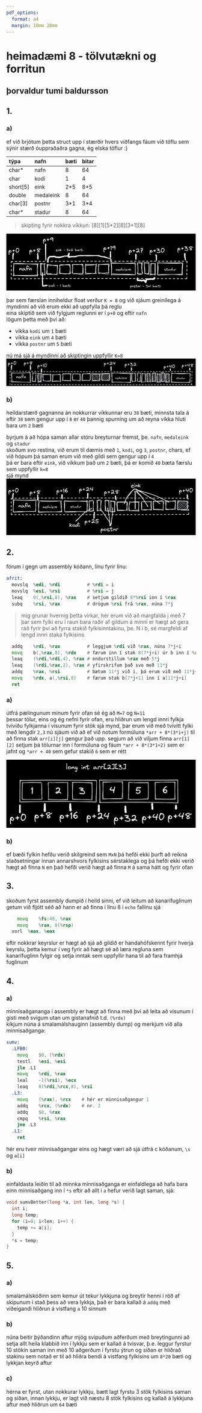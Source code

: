 ```yaml
---
pdf_options:
  format: a4
  margin: 10mm 20mm
---
```

# heimadæmi 8 - tölvutækni og forritun
þorvaldur tumi baldursson
---

## 1.
### a)

ef við brjótum þetta struct upp í stærðir hvers viðfangs fáum við töflu sem sýnir stærð óuppraðaðra gagna, ég elska töflur :)

| týpa       | nafn      | bæti | bitar |
| :--------- | :-------- | :--- | :---- |
| char*      | nafn      | 8    | 64    |
| char       | kodi      | 1    | 4     |
| short\[5\] | eink      | 2\*5 | 8\*5  |
| double     | medaleink | 8    | 64    |
| char\[3\]  | postnr    | 3\*1 | 3\*4  |
| char*      | stadur    | 8    | 64    |

> skipting fyrir nokkra víkkun: [8][1][5\*2][8][3\*1][8]  

![skipting a)](imgs/skipting1.excalidraw.png)

þar sem færslan inniheldur float verður `K = 8` og við sjáum greinilega á myndinni að við erum ekki að uppfylla þá reglu  
eina skiptið sem við fylgjum reglunni er í `p+0` og eftir `nafn`  
lögum þetta með því að:
-  víkka `kodi` um `1` bæti 
-  víkka `eink` um `4` bæti
-  víkka `postnr` um `5` bæti

nú má sjá á myndinni að skiptingin uppfyllir `K=8`
![skipting a2](imgs/skipting2.excalidraw.png)


### b)
heildarstærð gagnanna án nokkurrar víkkunnar eru `38` bæti, minnsta tala á eftir `38` sem gengur upp í `8` er `40` þannig spurning um að reyna víkka hluti bara um `2` bæti

byrjum á að hópa saman allar stóru breyturnar fremst, þe. `nafn`, `medaleink` og `stadur`  
skoðum svo restina, við erum til dæmis með `1`, `kodi`, og `3`, `postnr`, chars, ef við hópum þá saman erum við með gildi sem gengur upp í `4`  
þá er bara eftir `eink`, við víkkum það um `2` bæti, þá er komið `40` bæta færslu sem uppfyllir `k=8`  
sjá mynd  
![skipting b](imgs/skipting3.excalidraw.png)

## 2.
förum í gegn um assembly kóðann, línu fyrir línu:  
```asm
afrit:
  movslq  %edi, %rdi          # %rdi = i
  movslq  %esi, %rsi          # %rsi = j
  leaq    0(,%rsi,8), %rax    # setjum gildið 8*%rsi inn í %rax
  subq    %rsi, %rax          # drögum %rsi frá %rax, núna 7*j
```

> mig grunar hvernig þetta virkar, hér erum við að margfalda j með 7  
> þar sem fylki eru í raun bara raðir af gildum á minni er hægt að gera ráð fyrir því að fyrra stakið fylkisinntakinu, þe. N í b, sé margfeldi af lengd innri staka fylkisins

```asm
  addq    %rdi, %rax          # leggjum %rdi við %rax, núna 7*j+i
  movq    b(,%rax,8), %rdx    # færum inn í stak 8(7*j+i) úr b inn í %rdx
  leaq    (%rdi,%rdi,4), %rax # endurstillum %rax með 5*j
  leaq    (%rdi,%rax,2), %rax # yfirskrifum það svo með 11*j
  addq    %rax, %rsi          # bætum 11*j við i, þá erum við með 11*j+i
  movq    %rdx, a(,%rsi,8)    # færum stak b[7*j+1] inn í a[11*j+i]
  ret
```

### a)
útfrá pælingunum mínum fyrir ofan sé ég að `M=7` og `N=11`  
þessar tölur, eins og ég nefni fyrir ofan, eru hliðrun um lengd innri fylkja tvívíðu fylkjanna í vísunum fyrir stök sjá mynd,
þar erum við með tvívítt fylki með lengdir `2,3` nú sjáum við að ef við notum formúluna `*arr + 8*(3*i+j)` til að finna stak `arr[i][j]` gengur það upp. 
segjum að við viljum finna `arr[1][2]` setjum þá tölurnar inn í formúluna og fáum `*arr + 8*(3*1+2)` sem er jafnt og `*arr + 40` sem gefur stakið `6` sem er rétt


![mynd](imgs/2a.excalidraw.png)

### b)
ef bæði fylkin hefðu verið skilgreind sem `MxN` þá hefði ekki þurft að reikna staðsetningar innan annarshvors fylkisins sérstaklega og þá hefði ekki verið hægt að finna `N` en það hefði verið hægt að finna `M` á sama hátt og fyrir ofan

## 3.
skoðum fyrst assembly dumpið í heild sinni, ef við leitum að kanarífuglinum getum við fljótt séð að hann er að finna í línu 8 í `echo` fallinu sjá  
```asm
	movq	%fs:40, %rax
	movq	%rax, 8(%rsp)
  xorl	%eax, %eax
```
eftir nokkrar keyrslur er hægt að sjá að gildið er handahófskennt fyrir hverja keyrslu, þetta kemur í veg fyrir að hægt sé að læra regluna sem kanarífuglinn fylgir og setja inntak sem uppfyllir hana til að fara framhjá fuglinum

## 4. 
### a)
minnisaðgananga í assembly er hægt að finna með því að leita að vísunum í gisti með svigum utan um gistanafnið t.d. `(%rdx)`  
kíkjum núna á smalamálshauginn (assembly dump) og merkjum við alla minnisaðganga:  
```asm
sumv:
  .LFB0:
    movq	$0, (%rdx)
    testl	%esi, %esi
    jle	.L1
    movq	%rdi, %rax
    leal	-1(%rsi), %ecx
    leaq	8(%rdi,%rcx,8), %rsi
  .L3:
    movq	(%rax), %rcx    # hér er minnisaðgangur 1
    addq	%rcx, (%rdx)    # nr. 2
    addq	$8, %rax
    cmpq	%rsi, %rax
    jne	.L3
  .L1:
    ret
```
hér eru tveir minnisaðgangar eins og hægt væri að sjá útfrá c kóðanum, `\s` og `a[i]`

### b)  
einfaldasta leiðin til að minnka minnisaðganga er einfaldlega að hafa bara einn minnisaðgang inn í `*s` eftir að allt í `a` hefur verið lagt saman, sjá:  

```c
void sumvBetter(long *a, int len, long *s) {
  int i;
  long temp;
  for (i=0; i<len; i++) {
    temp += a[i];
  }
  *s = temp;
}
```

## 5.
### a)
smalamálskóðinn sem kemur út tekur lykkjuna og breytir henni í röð af skipunum í stað þess að vera lykkja, það er bara kallað á `addq` með viðeigandi hliðrun á vistfang `a` 10 sinnum

### b)
núna beitir þýðandinn aftur mjög svipuðum aðferðum með breytingunni að setja allt heila klabbið inn í lykkju sem er kallað á tvisvar, þ.e. leggur fyrstur 10 stökin saman inn með 10 aðgerðum í fyrstu ýtrun og síðan er hliðrað stakinu sem notað er til að hliðra bendi á vistfang fylkisins um `8*20` bæti og lykkjan keyrð aftur

### c)
hérna er fyrst, utan nokkurar lykkju, bætt lagt fyrstu 3 stök fylkisins saman og síðan, innan lykkju, er lagt við næstu 8 stök fylkisins og kallað á lykkjuna aftur með hliðrun um `64` bæti